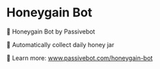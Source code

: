 # Honeygain Bot
🐍 Honeygain Bot by Passivebot

🍯 Automatically collect daily honey jar

📖 Learn more: www.passivebot.com/honeygain-bot




